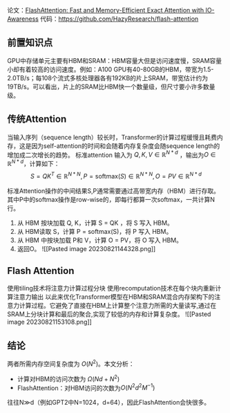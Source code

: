 论文：[FlashAttention: Fast and Memory-Efficient Exact Attention with IO-Awareness](https://arxiv.org/abs/2205.14135)
代码：https://github.com/HazyResearch/flash-attention

## 前置知识点
GPU中存储单元主要有HBM和SRAM：HBM容量大但是访问速度慢，SRAM容量小却有着较高的访问速度。例如：A100 GPU有40-80GB的HBM，带宽为1.5-2.0TB/s；每108个流式多核处理器各有192KB的片上SRAM，带宽估计约为19TB/s。可以看出，片上的SRAM比HBM快一个数量级，但尺寸要小许多数量级。
## 传统Attention
当输入序列（sequence length）较长时，Transformer的计算过程缓慢且耗费内存，这是因为self-attention的时间和会随着内存复杂度会随sequence length的增加成二次增长的趋势。
标准attention 输入为 $Q, K, V \in \mathbb{R}^{N*d}$ ，输出为$O \in \mathbb{R}^{N*d}$，计算如下：
$$
S=QK^T \in \mathbb{R}^{N*N}, P=\text{softmax}(S) \in \mathbb{R}^{N*N}, O=PV \in \mathbb{R}^{N*d}
$$

标准Attention操作的中间结果S,P通常需要通过高带宽内存（HBM）进行存取。其中P中的softmax操作是row-wise的，即每行都算一次softmax，一共计算N行。
1. 从 HBM 按块加载 Q, K，计算 S = QK ，将 S 写入 HBM。
2. 从 HBM读取 S，计算 P = softmax(S)，将 P 写入 HBM。
3. 从 HBM 中按块加载 P和 V，计算 O = PV，将 O 写入 HBM。
4. 返回O。
![[Pasted image 20230821144328.png]]

## Flash Attention

使用tiling技术将注意力计算过程分块
使用recomputation技术在每个块内重新计算注意力输出
以此来优化Transformer模型在HBM和SRAM混合内存架构下的注意力计算过程。它避免了直接在HBM上计算整个注意力所需的大量读写,通过在SRAM上分块计算和最后的聚合,实现了较低的内存和计算复杂度。
![[Pasted image 20230821153108.png]]
## 结论
两者所需内存空间复杂度为 $O(N^2)$。本文分析：
- 计算对HBM的访问次数为 $\Omega (Nd+N^2)$
- FlashAttention：对HBM访问的次数为$O(N^{2}d^{2}M^{−1})$

往往N≫d（例如GPT2中N=1024，d=64），因此FlashAttention会快很多。
